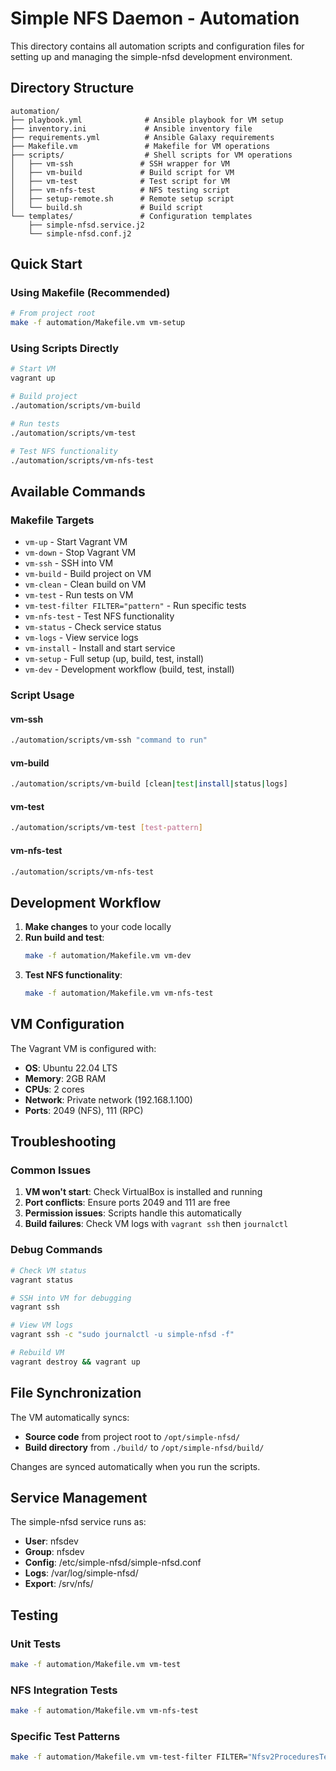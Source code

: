# Simple NFS Daemon - Automation

This directory contains all automation scripts and configuration files for setting up and managing the simple-nfsd development environment.

## Directory Structure

```
automation/
├── playbook.yml              # Ansible playbook for VM setup
├── inventory.ini             # Ansible inventory file
├── requirements.yml          # Ansible Galaxy requirements
├── Makefile.vm               # Makefile for VM operations
├── scripts/                  # Shell scripts for VM operations
│   ├── vm-ssh               # SSH wrapper for VM
│   ├── vm-build             # Build script for VM
│   ├── vm-test              # Test script for VM
│   ├── vm-nfs-test          # NFS testing script
│   ├── setup-remote.sh      # Remote setup script
│   └── build.sh             # Build script
└── templates/               # Configuration templates
    ├── simple-nfsd.service.j2
    └── simple-nfsd.conf.j2
```

## Quick Start

### Using Makefile (Recommended)

```bash
# From project root
make -f automation/Makefile.vm vm-setup
```

### Using Scripts Directly

```bash
# Start VM
vagrant up

# Build project
./automation/scripts/vm-build

# Run tests
./automation/scripts/vm-test

# Test NFS functionality
./automation/scripts/vm-nfs-test
```

## Available Commands

### Makefile Targets

- `vm-up` - Start Vagrant VM
- `vm-down` - Stop Vagrant VM
- `vm-ssh` - SSH into VM
- `vm-build` - Build project on VM
- `vm-clean` - Clean build on VM
- `vm-test` - Run tests on VM
- `vm-test-filter FILTER="pattern"` - Run specific tests
- `vm-nfs-test` - Test NFS functionality
- `vm-status` - Check service status
- `vm-logs` - View service logs
- `vm-install` - Install and start service
- `vm-setup` - Full setup (up, build, test, install)
- `vm-dev` - Development workflow (build, test, install)

### Script Usage

#### vm-ssh
```bash
./automation/scripts/vm-ssh "command to run"
```

#### vm-build
```bash
./automation/scripts/vm-build [clean|test|install|status|logs]
```

#### vm-test
```bash
./automation/scripts/vm-test [test-pattern]
```

#### vm-nfs-test
```bash
./automation/scripts/vm-nfs-test
```

## Development Workflow

1. **Make changes** to your code locally
2. **Run build and test**:
   ```bash
   make -f automation/Makefile.vm vm-dev
   ```
3. **Test NFS functionality**:
   ```bash
   make -f automation/Makefile.vm vm-nfs-test
   ```

## VM Configuration

The Vagrant VM is configured with:
- **OS**: Ubuntu 22.04 LTS
- **Memory**: 2GB RAM
- **CPUs**: 2 cores
- **Network**: Private network (192.168.1.100)
- **Ports**: 2049 (NFS), 111 (RPC)

## Troubleshooting

### Common Issues

1. **VM won't start**: Check VirtualBox is installed and running
2. **Port conflicts**: Ensure ports 2049 and 111 are free
3. **Permission issues**: Scripts handle this automatically
4. **Build failures**: Check VM logs with `vagrant ssh` then `journalctl`

### Debug Commands

```bash
# Check VM status
vagrant status

# SSH into VM for debugging
vagrant ssh

# View VM logs
vagrant ssh -c "sudo journalctl -u simple-nfsd -f"

# Rebuild VM
vagrant destroy && vagrant up
```

## File Synchronization

The VM automatically syncs:
- **Source code** from project root to `/opt/simple-nfsd/`
- **Build directory** from `./build/` to `/opt/simple-nfsd/build/`

Changes are synced automatically when you run the scripts.

## Service Management

The simple-nfsd service runs as:
- **User**: nfsdev
- **Group**: nfsdev
- **Config**: /etc/simple-nfsd/simple-nfsd.conf
- **Logs**: /var/log/simple-nfsd/
- **Export**: /srv/nfs/

## Testing

### Unit Tests
```bash
make -f automation/Makefile.vm vm-test
```

### NFS Integration Tests
```bash
make -f automation/Makefile.vm vm-nfs-test
```

### Specific Test Patterns
```bash
make -f automation/Makefile.vm vm-test-filter FILTER="Nfsv2ProceduresTest.*"
```